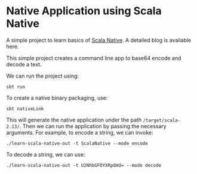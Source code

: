 # Native Application using Scala Native
A simple project to learn basics of [Scala Native](https://scala-native.readthedocs.io/en/latest/). A detailed blog is available here.

This simple project creates a command line app to base64 encode and decode a text. 

We can run the project using:
```
sbt run
```

To create a native binary packaging, use:

```
sbt nativeLink
```

This will generate the native application under the path `/target/scala-2.13/`. 
Then we can run the application by passing the necessary arguments. For example, to encode a string, we can invoke:

```
./learn-scala-native-out -t ScalaNative --mode encode
```

To decode a string, we can use:

```
./learn-scala-native-out -t U2NhbGFOYXRpdmU= --mode decode
```
